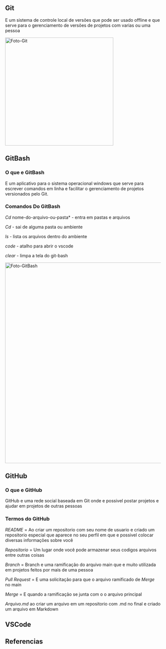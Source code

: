 ## Git
E um sistema de controle local de versões que pode ser usado offline e que serve para o gerenciamento de versões de projetos com varias ou uma pessoa

<img src="https://github.com/Davi8002/AV1/assets/164496370/0a8016eb-01eb-4879-ad6d-2201d1720b9c" alt="Foto-Git" width="350px">


## GitBash

### O que e GitBash
E um aplicativo para o sistema operacional windows que serve para escrever comandos em linha e facilitar o gerenciamento de projetos versionados pelo Git.


### Comandos Do GitBash

*Cd* nome-do-arquivo-ou-pasta* - entra em pastas e arquivos 

*Cd* - sai de alguma pasta ou ambiente

*ls* - lista os arquivos dentro do ambiente

*code* - atalho para abrir o vscode

*clear* - limpa a tela do git-bash

<img src="https://github.com/Davi8002/AV1/assets/164496370/5ab97d06-de84-4dc4-a712-1ab0d0bc63da" alt="Foto-GitBash" width="650px">


## GitHub

### O que e GitHub
GitHub e uma rede social baseada em Git onde e possivel postar projetos e ajudar em projetos de outras pessoas 

### Termos do GitHub

*README* = Ao criar um repositorio com seu nome de usuario e criado um repositorio especial que aparece no seu perfil em que e possivel colocar diversas informações sobre você

*Repositorio* = Um lugar onde você pode armazenar seus codigos arquivos entre outras coisas

*Branch* = Branch e uma ramificação do arquivo main que e muito utilizada em projetos feitos por mais de uma pessoa

*Pull Request* = E uma solicitação para que o arquivo ramificado de *Merge* no main

*Merge* = E quando a ramificação se junta com o o arquivo principal

*Arquivo.md* ao criar um arquivo em um repositorio com .md no final e criado um arquivo em Markdown

## VSCode




## Referencias 
